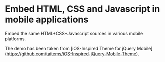 Embed HTML, CSS and Javascript in mobile applications
=====================================================

Embed the same HTML+CSS+Javascript sources in various mobile platforms.

The demo has been taken from [iOS-Inspired Theme for jQuery Mobile]
(https://github.com/taitems/iOS-Inspired-jQuery-Mobile-Theme).
